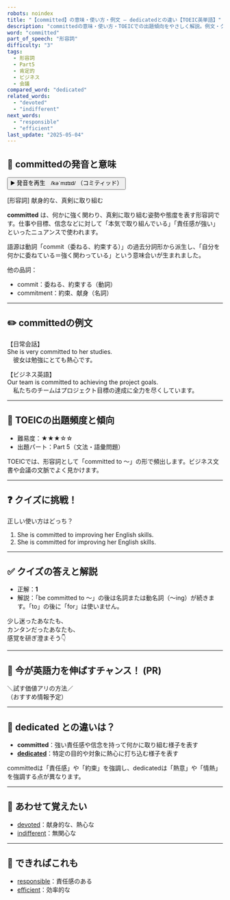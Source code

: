 ```yaml
---
robots: noindex
title: "【committed】の意味・使い方・例文 ― dedicatedとの違い【TOEIC英単語】"
description: "committedの意味・使い方・TOEICでの出題傾向をやさしく解説。例文・クイズ付きでdedicatedとの違いもわかりやすく学べます。"
word: "committed"
part_of_speech: "形容詞"
difficulty: "3"
tags:
  - 形容詞
  - Part5
  - 肯定的
  - ビジネス
  - 会議
compared_word: "dedicated"
related_words:
  - "devoted"
  - "indifferent"
next_words:
  - "responsible"
  - "efficient"
last_update: "2025-05-04"
---
```


## 🔰 committedの発音と意味

<button class="play-audio" onclick="playTTS('committed')">
  <span class="play-audio-main">
    ▶️ 発音を再生　/kəˈmɪtɪd/
  </span>
  <span class="play-audio-sub">
    （コミティッド）
  </span>
</button>

[形容詞] 献身的な、真剣に取り組む

**committed** は、何かに強く関わり、真剣に取り組む姿勢や態度を表す形容詞です。仕事や目標、信念などに対して「本気で取り組んでいる」「責任感が強い」といったニュアンスで使われます。

語源は動詞「commit（委ねる、約束する）」の過去分詞形から派生し、「自分を何かに委ねている＝強く関わっている」という意味合いが生まれました。

他の品詞：  
- commit：委ねる、約束する（動詞）
- commitment：約束、献身（名詞）

---

## ✏️ committedの例文

【日常会話】  
She is very committed to her studies.  
　彼女は勉強にとても熱心です。

【ビジネス英語】  
Our team is committed to achieving the project goals.  
　私たちのチームはプロジェクト目標の達成に全力を尽くしています。

---

## 🎯 TOEICの出題頻度と傾向

- 難易度：★★★☆☆
- 出題パート：Part 5（文法・語彙問題）

TOEICでは、形容詞として「committed to ～」の形で頻出します。ビジネス文書や会議の文脈でよく見かけます。

---

## ❓ クイズに挑戦！

正しい使い方はどっち？

1. She is committed to improving her English skills.  
2. She is committed for improving her English skills.

---

## ✅ クイズの答えと解説

- 正解：**1**
- 解説：「be committed to ～」の後は名詞または動名詞（～ing）が続きます。「to」の後に「for」は使いません。

少し迷ったあなたも、  
カンタンだったあなたも、  
感覚を研ぎ澄まそう👇️

---

## 🚀 今が英語力を伸ばすチャンス！ (PR)

<div class="info-center">
＼試す価値アリの方法／<br>  
（おすすめ情報予定）
</div>

---

## 🤔  dedicated との違いは？

- **committed**：強い責任感や信念を持って何かに取り組む様子を表す
- **[dedicated](/word/dedicated/)**：特定の目的や対象に熱心に打ち込む様子を表す

committedは「責任感」や「約束」を強調し、dedicatedは「熱意」や「情熱」を強調する点が異なります。

---

## 🧩 あわせて覚えたい

- [devoted](/word/devoted/)：献身的な、熱心な
- [indifferent](/word/indifferent/)：無関心な

---

## 📖 できればこれも

- [responsible](/word/responsible/)：責任感のある
- [efficient](/word/efficient/)：効率的な

<!-- cvid: aid39_bid19 -->
